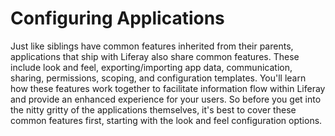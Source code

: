 # Configuring Applications

Just like siblings have common features inherited from their parents,
applications that ship with Liferay also share common features. These include
look and feel, exporting/importing app data, communication, sharing,
permissions, scoping, and configuration templates. You'll learn how these
features work together to facilitate information flow within Liferay and provide
an enhanced experience for your users. So before you get into the nitty gritty
of the applications themselves, it's best to cover these common features first,
starting with the look and feel configuration options.
